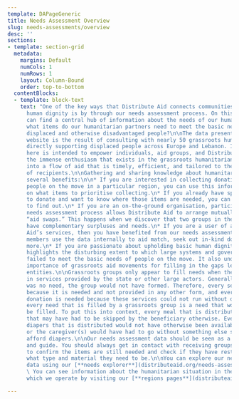 ```yaml
---
template: DAPageGeneric
title: Needs Assessment Overview
slug: needs-assessments/overview
desc: ''
sections:
- template: section-grid
  metadata:
    margins: Default
    numCols: 1
    numRows: 1
    layout: Column-Bound
    order: top-to-bottom
  contentBlocks:
  - template: block-text
    text: "One of the key ways that Distribute Aid connects communities to uphold
      human dignity is by through our needs assessment process. On this website you
      can find a central hub of information about the needs of our humanitarian partners:
      what items do our humanitarian partners need to meet the basic needs of their
      displaced and otherwise disadvantaged people?\n\nThe data presented on this
      website is the result of consulting with nearly 50 grassroots humanitarian groups
      directly supporting displaced people across Europe and Lebanon. Its presentation
      here is intended to empower individuals, aid groups, and Distribute Aid to turn
      the immense enthusiasm that exists in the grassroots humanitarian aid sector
      into a flow of aid that is timely, efficient, and tailored to the real needs
      of recipients.\n\nGathering and sharing knowledge about humanitarian needs offers
      several benefits:\n\n* If you are interested in collecting donations to support
      people on the move in a particular region, you can use this information as guidance
      on what items to prioritise collecting.\n* If you already have specific items
      to donate and want to know where those items are needed, you can use this information
      to find out.\n* If you are an on-the-ground organisation, participating in our
      needs assessment process allows Distribute Aid to arrange mutually beneficial
      “aid swaps.” This happens when we discover that two groups in the same region
      have complementary surpluses and needs.\n* If you are a user of any of Distribute
      Aid’s services, then you have benefited from our needs assessments; our team
      members use the data internally to aid match, seek out in-kind donations, and
      more.\n* If you are passionate about upholding basic human dignity, this information
      highlights the disturbing extent to which large systems and governments have
      failed to meet the basic needs of people on the move. It also underscores the
      importance of grassroots aid movements for filling in the gaps left by larger
      entities.\n\nGrassroots groups only appear to fill needs when there are gaps
      in services provided by the state or other large actors. Generally, if there
      was no need, the group would not have formed. Therefore, every service exists
      because it is needed and not provided in any other form, and every requested
      donation is needed because these services could not run without donations. Similarly,
      every need that is filled by a grassroots group is a need that would not otherwise
      be filled. To put this into context, every meal that is distributed is a meal
      that may have had to be skipped by the beneficiary otherwise. Every pack of
      diapers that is distributed would not have otherwise been available for a baby,
      or the caregiver(s) would have had to go without something else so they could
      afford diapers.\n\nOur needs assessment data should be seen as a general overview
      and guide. You should always get in contact with receiving groups in the region
      to confirm the items are still needed and check if they have restrictions on
      what type and material they need to be.\n\nYou can explore our needs assessment
      data using our [**needs explorer**](distributeaid.org/needs-assessments/explorer/).
      \ You can see information about the humanitarian situation in the regions in
      which we operate by visiting our [**regions pages**](distributeaid.org/regions). "

---
```

